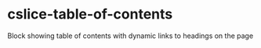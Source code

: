 # cslice-table-of-contents
Block showing table of contents with dynamic links to headings on the page
